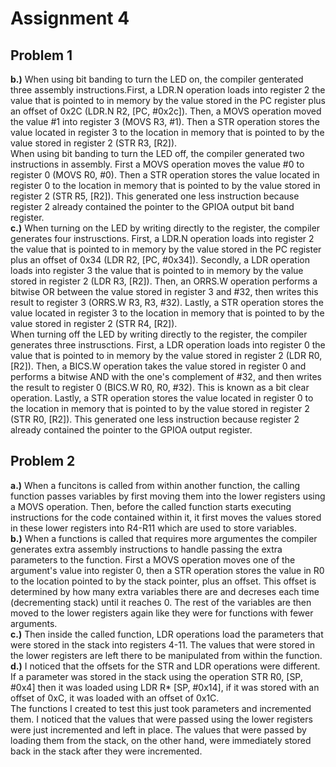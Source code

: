 # **Assignment 4**

## Problem 1
**b.)** When using bit banding to turn the LED on, the compiler genterated three assembly instructions.First, a LDR.N operation loads into register 2 the value that is pointed to in memory by the value stored in the PC register plus an offset of 0x2C (LDR.N R2, [PC, #0x2c]). Then, a MOVS operation moved the value #1 into register 3 (MOVS R3, #1). Then a STR operation stores the value located in register 3 to the location in memory that is pointed to by the value stored in register 2 (STR R3, [R2]).
\
When using bit banding to turn the LED off, the compiler generated two instructions in assembly. First a MOVS operation moves the value #0 to register 0 (MOVS R0, #0). Then a STR operation stores the value located in register 0 to the location in memory that is pointed to by the value stored in register 2 (STR R5, [R2]). This generated one less instruction because register 2 already contained the pointer to the GPIOA output bit band register.
\
**c.)** When turning on the LED by writing directly to the register, the compiler generates four instrusctions. First, a LDR.N operation loads into register 2 the value that is pointed to in memory by the value stored in the PC register plus an offset of 0x34 (LDR R2, [PC, #0x34]). Secondly, a LDR operation loads into register 3 the value that is pointed to in memory by the value stored in register 2 (LDR R3, [R2]). Then, an ORRS.W operation performs a bitwise OR between the value stored in register 3 and #32, then writes this result to register 3 (ORRS.W R3, R3, #32). Lastly, a STR operation stores the value located in register 3 to the location in memory that is pointed to by the value stored in register 2 (STR R4, [R2]).
\
When turning off the LED by writing directly to the register, the compiler generates three instrusctions. First, a LDR operation loads into register 0 the value that is pointed to in memory by the value stored in register 2 (LDR R0, [R2]). Then, a BICS.W operation takes the value stored in register 0 and performs a bitwise AND with the one's complement of #32, and then writes the result to register 0 (BICS.W R0, R0, #32). This is known as a bit clear operation. Lastly, a STR operation stores the value located in register 0 to the location in memory that is pointed to by the value stored in register 2 (STR R0, [R2]). This generated one less instruction because register 2 already contained the pointer to the GPIOA output register.

## Problem 2

**a.)** When a funcitons is called from within another function, the calling function passes variables by first moving them into the lower registers using a MOVS operation. Then, before the called function starts executing instructions for the code contained within it, it first moves the values stored in these lower registers into R4-R11 which are used to store variables.
\
**b.)** When a functions is called that requires more argumentes the compiler generates extra assembly instructions to handle passing the extra parameters to the function. First a MOVS operation moves one of the argument's value into register 0, then a STR operation stores the value in R0 to the location pointed to by the stack pointer, plus an offset. This offset is determined by how many extra variables there are and decreses each time (decrementing stack) until it reaches 0. The rest of the variables are then moved to the lower registers again like they were for functions with fewer arguments.
\
**c.)** Then inside the called function, LDR operations load the parameters that were stored in the stack into registers 4-11. The values that were stored in the lower registers are left there to be manipulated from within the function.
\
**d.)** I noticed that the offsets for the STR and LDR operations were different. If a parameter was stored in the stack using the operation STR R0, [SP, #0x4] then it was loaded using LDR R* [SP, #0x14], if it was stored with an offset of 0xC, it was loaded with an offset of 0x1C.
\
The functions I created to test this just took parameters and incremented them. I noticed that the values that were passed using the lower registers were just incremented and left in place. The values that were passed by loading them from the stack, on the other hand, were immediately stored back in the stack after they were incremented.